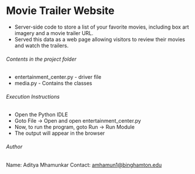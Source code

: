 # Movie Trailer Website

- Server-side code to store a list of your favorite movies, including box art imagery and a movie trailer URL.
- Served this data as a web page allowing visitors to review their movies and watch the trailers.

###### Contents in the project folder
- entertainment_center.py - driver file
- media.py - Contains the classes

###### Execution Instructions
- Open the Python IDLE
- Goto File -> Open and open entertainment_center.py
- Now, to run the program, goto Run -> Run Module
- The output will appear in the browser

###### Author
Name: Aditya Mhamunkar
Contact: amhamun1@binghamton.edu
